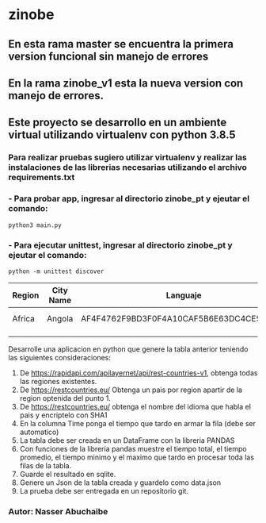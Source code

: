 # zinobe

## En esta rama master se encuentra la primera version funcional sin manejo de errores
## En la rama zinobe_v1 esta la nueva version con manejo de errores.

## Este proyecto se desarrollo en un ambiente virtual utilizando virtualenv con python 3.8.5
### Para realizar pruebas sugiero utilizar virtualenv y realizar las instalaciones de las librerias necesarias utilizando el archivo requirements.txt  

### - Para probar app, ingresar al directorio zinobe_pt y ejeutar el comando:
```
python3 main.py
```

###  - Para ejecutar unittest, ingresar al directorio zinobe_pt y ejeutar el comando:
```
python -m unittest discover
```

|  Region | City Name |  Languaje | Time  |
|---|---|---|---|
|  Africa | Angola  |  AF4F4762F9BD3F0F4A10CAF5B6E63DC4CE543724 | 0.23 ms  |
|   |   |   |   |
|   |   |   |   |

Desarrolle una aplicacion en python que genere la tabla anterior teniendo las siguientes consideraciones:

1. De https://rapidapi.com/apilayernet/api/rest-countries-v1, obtenga todas las regiones existentes.
2. De https://restcountries.eu/ Obtenga un pais por region apartir de la region optenida del punto 1.
3. De https://restcountries.eu/ obtenga el nombre del idioma que habla el pais y encriptelo con SHA1
4. En la columna Time ponga el tiempo que tardo en armar la fila (debe ser automatico)
5. La tabla debe ser creada en un DataFrame con la libreria PANDAS
6. Con funciones de la libreria pandas muestre el tiempo total, el tiempo promedio, el tiempo minimo y el maximo que tardo en procesar toda las filas de la tabla.
7. Guarde el resultado en sqlite.
8. Genere un Json de la tabla creada y guardelo como data.json
9. La prueba debe ser entregada en un repositorio git.  

### Autor: Nasser Abuchaibe
